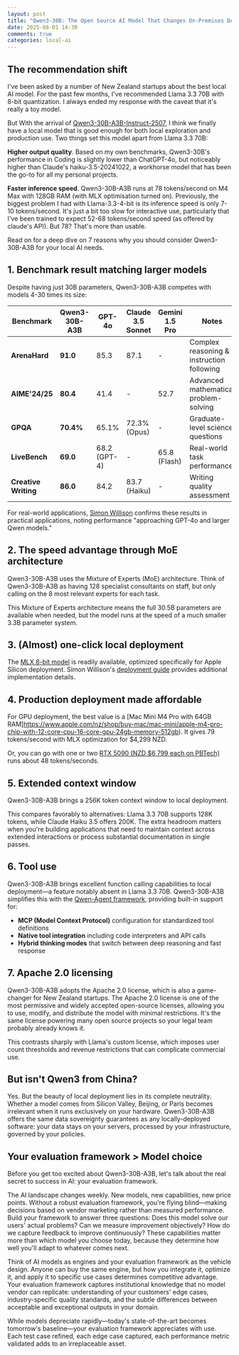 ```yaml
---
layout: post
title: "Qwen3-30B: The Open Source AI Model That Changes On-Premises Deployment Economics"
date: 2025-08-01 14:30
comments: true
categories: local-ai
---
```


## The recommendation shift

I've been asked by a number of New Zealand startups about the best local AI
model. For the past few months, I've recommended Llama 3.3 70B with 8-bit
quantization. I always ended my response with the caveat that it's really a toy
model.

But With the arrival of [Qwen3-30B-A3B-Instruct-2507](https://qwenlm.github.io/blog/qwen3-30b-a3b/),
I think we finally have a local model that is good enough for both local exploration
and production use. Two things set this model apart from Llama 3.3 70B:

**Higher output quality**. Based on my own benchmarks, Qwen3-30B's performance
in Coding is slightly lower than ChatGPT-4o, but noticeably
higher than Claude's haiku-3.5-20241022, a workhorse model that has been the
go-to for all my personal projects.

**Faster inference speed**. Qwen3-30B-A3B runs at 78 tokens/second on M4 Max
with 128GB RAM (with MLX optimisation turned on). Previously, the biggest
problem I had with Llama-3.3-4-bit is its inference speed is only 7-10
tokens/second. It's just a bit too slow for interactive use, particularly that
I've been trained to expect 52-68 tokens/second speed (as offered by claude's
API). But 78? That's more than usable.

Read on for a deep dive on 7 reasons why you should consider Qwen3-30B-A3B for
your local AI needs.

## 1. Benchmark result matching larger models

Despite having just 30B parameters, Qwen3-30B-A3B competes with models 4-30 times its size:

| Benchmark | Qwen3-30B-A3B | GPT-4o | Claude 3.5 Sonnet | Gemini 1.5 Pro | Notes |
|-----------|---------------|---------|-------------------|-----------------|-------|
| **ArenaHard** | **91.0** | 85.3 | 87.1 | - | Complex reasoning & instruction following |
| **AIME'24/25** | **80.4** | 41.4 | - | 52.7 | Advanced mathematical problem-solving |
| **GPQA** | **70.4%** | 65.1% | 72.3% (Opus) | - | Graduate-level science questions |
| **LiveBench** | **69.0** | 68.2 (GPT-4) | - | 65.8 (Flash) | Real-world task performance |
| **Creative Writing** | **86.0** | 84.2 | 83.7 (Haiku) | - | Writing quality assessment |

For real-world applications, [Simon Willison](https://simonwillison.net/2025/Jul/29/qwen3-30b-a3b-instruct-2507/) confirms these results in practical applications, noting performance "approaching GPT-4o and larger Qwen models."

## 2. The speed advantage through MoE architecture

Qwen3-30B-A3B uses the Mixture of Experts (MoE) architecture. Think of
Qwen3-30B-A3B as having 128 specialist consultants on staff, but only calling
on the 8 most relevant experts for each task. 

This Mixture of Experts architecture means the full 30.5B parameters are
available when needed, but the model runs at the speed of a much smaller 3.3B
parameter system. 

## 3. (Almost) one-click local deployment 

The [MLX 8-bit
model](https://huggingface.co/lmstudio-community/Qwen3-30B-A3B-Instruct-2507-MLX-8bit)
is readily available, optimized specifically for Apple Silicon deployment.
Simon Willison's [deployment
guide](https://simonwillison.net/2025/Jul/29/qwen3-30b-a3b-instruct-2507/)
provides additional implementation details.

## 4. Production deployment made affordable

For GPU deployment, the best value is a [Mac Mini M4 Pro with 64GB
RAM]https://www.apple.com/nz/shop/buy-mac/mac-mini/apple-m4-pro-chip-with-12-core-cpu-16-core-gpu-24gb-memory-512gb). It gives 79 tokens/second with MLX optimization for $4,299 NZD. 

Or, you can go with one or two [RTX 5090 (NZD $6,799 each on
PBTech)](https://www.pbtech.co.nz/product/VGAASU350901/ASUS-ROG-ASTRAL-NVIDIA-GeForce-RTX-5090-OC-GAMING)
runs about 48 tokens/seconds. 

## 5. Extended context window

Qwen3-30B-A3B brings a 256K token context window to local deployment. 

This compares favorably to alternatives: Llama 3.3 70B supports 128K tokens,
while Claude Haiku 3.5 offers 200K. The extra headroom matters when you're
building applications that need to maintain context across extended
interactions or process substantial documentation in single passes.

## 6. Tool use

Qwen3-30B-A3B brings excellent function calling capabilities to local
deployment—a feature notably absent in Llama 3.3 70B. Qwen3-30B-A3B simplifies
this with the [Qwen-Agent framework](https://github.com/QwenLM/Qwen-Agent),
providing built-in support for:

- **MCP (Model Context Protocol)** configuration for standardized tool definitions
- **Native tool integration** including code interpreters and API calls
- **Hybrid thinking modes** that switch between deep reasoning and fast response

## 7. Apache 2.0 licensing

Qwen3-30B-A3B adopts the Apache 2.0 license, which is also a game-changer for
New Zealand startups. The Apache 2.0 license is one of the most permissive and
widely accepted open-source licenses, allowing you to use, modify, and
distribute the model with minimal restrictions. It's the same license powering
many open source projects so your legal team probably already knows it. 

This contrasts sharply with Llama's custom license, which imposes user count
thresholds and revenue restrictions that can complicate commercial use.


## But isn't Qwen3 from China?

Yes. But the beauty of local deployment lies in its complete neutrality.
Whether a model comes from Silicon Valley, Beijing, or Paris becomes irrelevant
when it runs exclusively on your hardware. Qwen3-30B-A3B offers the same data
sovereignty guarantees as any locally-deployed software: your data stays on
your servers, processed by your infrastructure, governed by your policies. 

## Your evaluation framework > Model choice

Before you get too excited about Qwen3-30B-A3B, let's talk about the real
secret to success in AI: your evaluation framework.

The AI landscape changes weekly. New models, new capabilities, new price
points. Without a robust evaluation framework, you're flying blind—making
decisions based on vendor marketing rather than measured performance. Build
your framework to answer three questions: Does this model solve our users'
actual problems? Can we measure improvement objectively? How do we capture
feedback to improve continuously? These capabilities matter more than which
model you choose today, because they determine how well you'll adapt to
whatever comes next.

Think of AI models as engines and your evaluation framework as the vehicle
design. Anyone can buy the same engine, but how you integrate it, optimize it,
and apply it to specific use cases determines competitive advantage. Your
evaluation framework captures institutional knowledge that no model vendor can
replicate: understanding of your customers' edge cases, industry-specific
quality standards, and the subtle differences between acceptable and
exceptional outputs in your domain.

While models depreciate rapidly—today's state-of-the-art becomes tomorrow's
baseline—your evaluation framework appreciates with use. Each test case
refined, each edge case captured, each performance metric validated adds to an
irreplaceable asset. 

